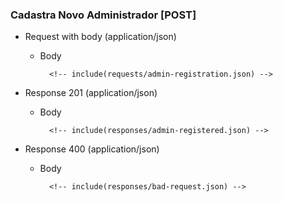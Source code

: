 ### Cadastra Novo Administrador [POST]

+ Request with body (application/json)

    + Body

            <!-- include(requests/admin-registration.json) -->

+ Response 201 (application/json)

    + Body

            <!-- include(responses/admin-registered.json) -->

+ Response 400 (application/json)

    + Body

            <!-- include(responses/bad-request.json) -->
